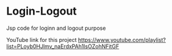 # Login-Logout
Jsp code for loginn and logout purpose

YouTube link for this project
https://www.youtube.com/playlist?list=PLoyb0HJlmv_naErdxPAh1IsOZohNFitGF
